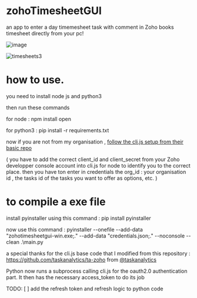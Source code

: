 # zohoTimesheetGUI
an app to enter a day timemesheet task with comment in Zoho books timesheet directly from your pc!

![image](https://user-images.githubusercontent.com/35858630/103262070-d0507d00-4971-11eb-88d2-7a8577419190.png)

![timesheets3](https://user-images.githubusercontent.com/35858630/103262901-435af300-4974-11eb-82ae-b24e72c09095.gif)

# how to use.

you need to install node js and python3

then run these commands

for node :
npm install open

for python3 :
pip install -r requirements.txt

now if you are not from my organisation , [follow the cli.js setup from their basic repo](https://github.com/taskanalytics/ta-zoho)

( you have to add the correct client_id and client_secret from your Zoho developper console account into cli.js for node to identify you to the correct place.
then you have ton enter in credentials the org_id : your organisation id , the tasks id of the tasks you want to offer as options, etc. )

# to compile a exe file 

install pyinstaller using this command : pip install pyinstaller

now use this command : pyinstaller --onefile --add-data "zohotimesheetgui-win.exe;." --add-data "credentials.json;." --noconsole --clean .\main.py  


a special thanks for the cli.js base code that I modified from this repository : https://github.com/taskanalytics/ta-zoho from [@taskanalytics]( https://github.com/taskanalytics )

Python now runs a subprocess calling cli.js for the oauth2.0 authentication part. It then has the necessary access_token to do its job

TODO:
[ ] add the refresh token and refresh logic to python code

